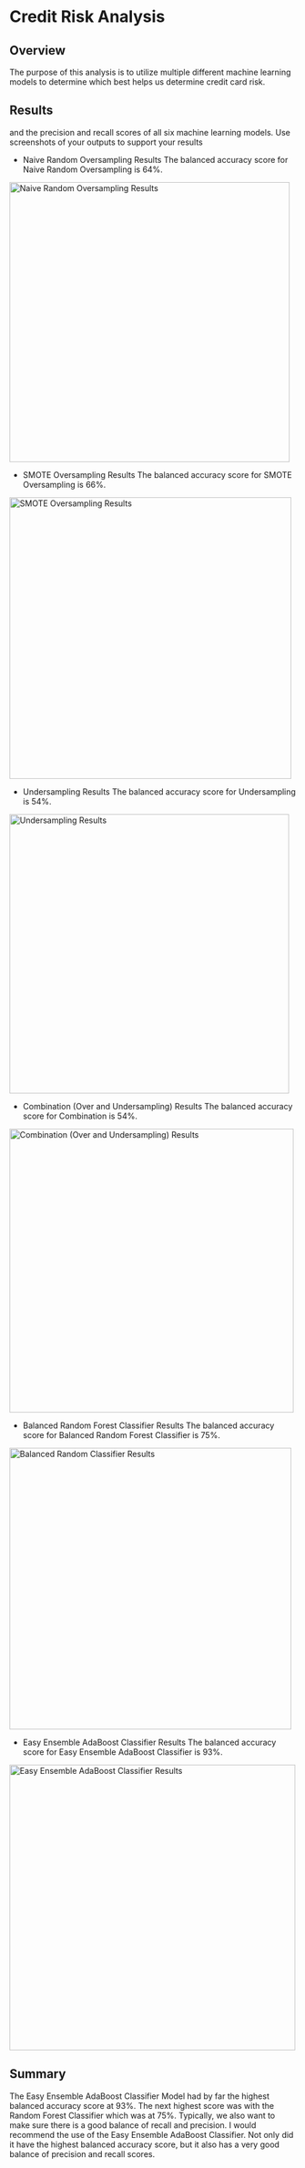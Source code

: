 # Credit Risk Analysis

## Overview
The purpose of this analysis is to utilize multiple different machine learning models to determine which best helps us determine credit card risk.

## Results
 and the precision and recall scores of all six machine learning models.
  Use screenshots of your outputs to support your results

- Naive Random Oversampling Results
The balanced accuracy score for Naive Random Oversampling is 64%.  
<img width="492" alt="Naive Random Oversampling Results" src="https://user-images.githubusercontent.com/90050622/150651064-e9562fd0-5a51-48c1-bda8-a646eb69da37.png">

- SMOTE Oversampling Results
The balanced accuracy score for SMOTE Oversampling is 66%.
<img width="495" alt="SMOTE Oversampling Results" src="https://user-images.githubusercontent.com/90050622/150651072-b413e3fa-d5e4-48e0-b48d-2c86682ee78a.png">

- Undersampling Results
The balanced accuracy score for Undersampling is 54%.
<img width="491" alt="Undersampling Results" src="https://user-images.githubusercontent.com/90050622/150651078-d80b64c3-f7a6-4748-8980-5d78719878b4.png">

- Combination (Over and Undersampling) Results
The balanced accuracy score for Combination is 54%.
<img width="499" alt="Combination (Over and Undersampling) Results" src="https://user-images.githubusercontent.com/90050622/150651083-1dea385b-0e3b-4ab9-9432-946888ccfd0e.png">

- Balanced Random Forest Classifier Results
The balanced accuracy score for Balanced Random Forest Classifier is 75%.
<img width="495" alt="Balanced Random Classifier Results" src="https://user-images.githubusercontent.com/90050622/150651092-bdf9d6d6-b3a2-430f-9c13-a481dc0953b3.png">

- Easy Ensemble AdaBoost Classifier Results
The balanced accuracy score for Easy Ensemble AdaBoost Classifier is 93%.
<img width="502" alt="Easy Ensemble AdaBoost Classifier Results" src="https://user-images.githubusercontent.com/90050622/150651097-014fb860-7826-4546-bc72-26da3121daf2.png">

## Summary
The Easy Ensemble AdaBoost Classifier Model had by far the highest balanced accuracy score at 93%.  The next highest score was with the Random Forest Classifier which was at 75%.  Typically, we also want to make sure there is a good balance of recall and precision.  I would recommend the use of the Easy Ensemble AdaBoost Classifier.  Not only did it have the highest balanced accuracy score, but it also has a very good balance of precision and recall scores. 
